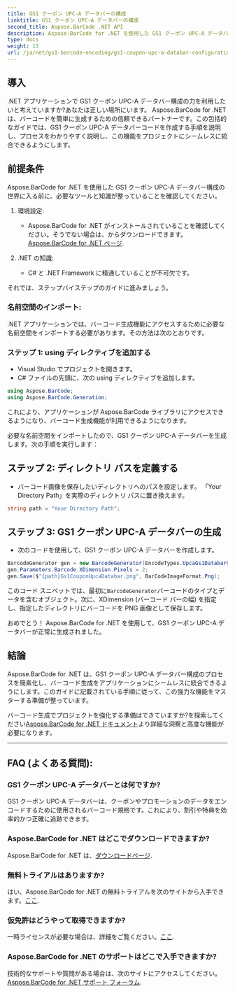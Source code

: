 ```yaml
---
title: GS1 クーポン UPC-A データバーの構成
linktitle: GS1 クーポン UPC-A データバーの構成
second_title: Aspose.BarCode .NET API
description: Aspose.BarCode for .NET を使用した GS1 クーポン UPC-A データバー構成について学習します。バーコードを簡単に作成できます。今すぐ始めましょう！
type: docs
weight: 13
url: /ja/net/gs1-barcode-encoding/gs1-coupon-upc-a-databar-configuration/
---
```


## 導入

.NET アプリケーションで GS1 クーポン UPC-A データバー構成の力を利用したいと考えていますか?あなたは正しい場所にいます。 Aspose.BarCode for .NET は、バーコードを簡単に生成するための信頼できるパートナーです。この包括的なガイドでは、GS1 クーポン UPC-A データバーコードを作成する手順を説明し、プロセスをわかりやすく説明し、この機能をプロジェクトにシームレスに統合できるようにします。

## 前提条件

Aspose.BarCode for .NET を使用した GS1 クーポン UPC-A データバー構成の世界に入る前に、必要なツールと知識が整っていることを確認してください。

1. 環境設定:
   -  Aspose.BarCode for .NET がインストールされていることを確認してください。そうでない場合は、からダウンロードできます。[Aspose.BarCode for .NET ページ](https://releases.aspose.com/barcode/net/).

2. .NET の知識:
   - C# と .NET Framework に精通していることが不可欠です。

それでは、ステップバイステップのガイドに進みましょう。

### 名前空間のインポート:

.NET アプリケーションでは、バーコード生成機能にアクセスするために必要な名前空間をインポートする必要があります。その方法は次のとおりです。

### ステップ 1: using ディレクティブを追加する
- Visual Studio でプロジェクトを開きます。
- C# ファイルの先頭に、次の using ディレクティブを追加します。

```csharp
using Aspose.BarCode;
using Aspose.BarCode.Generation;
```

これにより、アプリケーションが Aspose.BarCode ライブラリにアクセスできるようになり、バーコード生成機能が利用できるようになります。

必要な名前空間をインポートしたので、GS1 クーポン UPC-A データバーを生成します。次の手順を実行します：

## ステップ 2: ディレクトリ パスを定義する
- バーコード画像を保存したいディレクトリへのパスを設定します。 「Your Directory Path」を実際のディレクトリ パスに置き換えます。

```csharp
string path = "Your Directory Path";
```

## ステップ 3: GS1 クーポン UPC-A データバーの生成
- 次のコードを使用して、GS1 クーポン UPC-A データバーを作成します。

```csharp
BarcodeGenerator gen = new BarcodeGenerator(EncodeTypes.UpcaGs1DatabarCoupon, "123456789012(8110)ASPOSE");
gen.Parameters.Barcode.XDimension.Pixels = 2;
gen.Save($"{path}Gs1CouponUpcaDatabar.png", BarCodeImageFormat.Png);
```

このコード スニペットでは、最初に`BarcodeGenerator`バーコードのタイプとデータを含むオブジェクト。次に、XDimension (バーコード バーの幅) を指定し、指定したディレクトリにバーコードを PNG 画像として保存します。

おめでとう！ Aspose.BarCode for .NET を使用して、GS1 クーポン UPC-A データバーが正常に生成されました。

## 結論

Aspose.BarCode for .NET は、GS1 クーポン UPC-A データバー構成のプロセスを簡素化し、バーコード生成をアプリケーションにシームレスに統合できるようにします。このガイドに記載されている手順に従って、この強力な機能をマスターする準備が整っています。

バーコード生成でプロジェクトを強化する準備はできていますか?を探索してください[Aspose.BarCode for .NET ドキュメント](https://reference.aspose.com/barcode/net/)より詳細な洞察と高度な機能が必要になります。

---

## FAQ (よくある質問):

### GS1 クーポン UPC-A データバーとは何ですか?
GS1 クーポン UPC-A データバーは、クーポンやプロモーションのデータをエンコードするために使用されるバーコード規格です。これにより、割引や特典を効率的かつ正確に追跡できます。

### Aspose.BarCode for .NET はどこでダウンロードできますか?
Aspose.BarCode for .NET は、[ダウンロードページ](https://releases.aspose.com/barcode/net/).

### 無料トライアルはありますか?
はい、Aspose.BarCode for .NET の無料トライアルを次のサイトから入手できます。[ここ](https://releases.aspose.com/).

### 仮免許はどうやって取得できますか?
一時ライセンスが必要な場合は、詳細をご覧ください。[ここ](https://purchase.aspose.com/temporary-license/).

### Aspose.BarCode for .NET のサポートはどこで入手できますか?
技術的なサポートや質問がある場合は、次のサイトにアクセスしてください。[Aspose.BarCode for .NET サポート フォーラム](https://forum.aspose.com/c/barcode/13).


